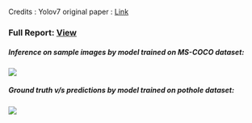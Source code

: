 Credits : Yolov7 original paper : [Link](https://github.com/Rakshith-Ram/YoloV7_implementation_and_Pothole_detection/blob/main/yolov7.pdf)


### Full Report: [View](https://github.com/Rakshith-Ram/YoloV7_implementation_and_Pothole_detection/blob/main/Final_report_Rakshith_Ram.pdf)


##### Inference on sample images by model trained on MS-COCO dataset:
![](https://github.com/Rakshith-Ram/YoloV7_implementation_and_Pothole_detection/blob/main/coco.png)

##### Ground truth v/s predictions by model trained on pothole dataset:
![](https://github.com/Rakshith-Ram/YoloV7_implementation_and_Pothole_detection/blob/main/coco.png)
